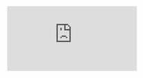 ![Image of Yaktocat](https://github.com/JosefMontag/years_lost_counter/blob/main/Computing%20years%20lost.pdf)
